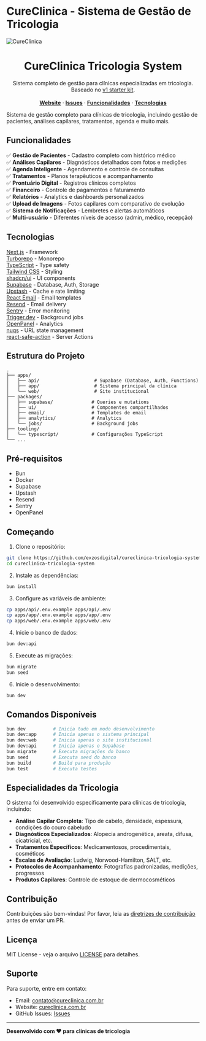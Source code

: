 # CureClinica - Sistema de Gestão de Tricologia

![CureClinica](https://cureclinica.com.br/logo.png)

<p align="center">
	<h1 align="center"><b>CureClinica Tricologia System</b></h1>
<p align="center">
    Sistema completo de gestão para clínicas especializadas em tricologia.
    <br />
    Baseado no <a href="https://github.com/midday-ai/v1">v1 starter kit</a>.
    <br />
    <br />
    <a href="https://cureclinica.com.br"><strong>Website</strong></a> · 
    <a href="https://github.com/exzosdigital/cureclinica-tricologia-system/issues"><strong>Issues</strong></a> · 
    <a href="#funcionalidades"><strong>Funcionalidades</strong></a> ·
    <a href="#tecnologias"><strong>Tecnologias</strong></a>
  </p>
</p>

Sistema de gestão completo para clínicas de tricologia, incluindo gestão de pacientes, análises capilares, tratamentos, agenda e muito mais.

## Funcionalidades

✅ **Gestão de Pacientes** - Cadastro completo com histórico médico  
✅ **Análises Capilares** - Diagnósticos detalhados com fotos e medições  
✅ **Agenda Inteligente** - Agendamento e controle de consultas  
✅ **Tratamentos** - Planos terapêuticos e acompanhamento  
✅ **Prontuário Digital** - Registros clínicos completos  
✅ **Financeiro** - Controle de pagamentos e faturamento  
✅ **Relatórios** - Analytics e dashboards personalizados  
✅ **Upload de Imagens** - Fotos capilares com comparativo de evolução  
✅ **Sistema de Notificações** - Lembretes e alertas automáticos  
✅ **Multi-usuário** - Diferentes níveis de acesso (admin, médico, recepção)  

## Tecnologias

[Next.js](https://nextjs.org/) - Framework  
[Turborepo](https://turbo.build) - Monorepo  
[TypeScript](https://www.typescriptlang.org/) - Type safety  
[Tailwind CSS](https://tailwindcss.com/) - Styling  
[shadcn/ui](https://ui.shadcn.com/) - UI components  
[Supabase](https://supabase.com/) - Database, Auth, Storage  
[Upstash](https://upstash.com/) - Cache e rate limiting  
[React Email](https://react.email/) - Email templates  
[Resend](https://resend.com/) - Email delivery  
[Sentry](https://sentry.io/) - Error monitoring  
[Trigger.dev](https://trigger.dev/) - Background jobs  
[OpenPanel](https://openpanel.dev/) - Analytics  
[nuqs](https://nuqs.47ng.com/) - URL state management  
[react-safe-action](https://next-safe-action.dev) - Server Actions  

## Estrutura do Projeto

```
.
├── apps/
│   ├── api/                    # Supabase (Database, Auth, Functions)
│   ├── app/                    # Sistema principal da clínica
│   └── web/                    # Site institucional
├── packages/
│   ├── supabase/              # Queries e mutations
│   ├── ui/                    # Componentes compartilhados
│   ├── email/                 # Templates de email
│   ├── analytics/             # Analytics
│   └── jobs/                  # Background jobs
├── tooling/
│   └── typescript/            # Configurações TypeScript
└── ...
```

## Pré-requisitos

- Bun
- Docker
- Supabase
- Upstash
- Resend
- Sentry
- OpenPanel

## Começando

1. Clone o repositório:

```bash
git clone https://github.com/exzosdigital/cureclinica-tricologia-system.git
cd cureclinica-tricologia-system
```

2. Instale as dependências:

```bash
bun install
```

3. Configure as variáveis de ambiente:

```bash
cp apps/api/.env.example apps/api/.env
cp apps/app/.env.example apps/app/.env
cp apps/web/.env.example apps/web/.env
```

4. Inicie o banco de dados:

```bash
bun dev:api
```

5. Execute as migrações:

```bash
bun migrate
bun seed
```

6. Inicie o desenvolvimento:

```bash
bun dev
```

## Comandos Disponíveis

```bash
bun dev          # Inicia tudo em modo desenvolvimento
bun dev:app      # Inicia apenas o sistema principal
bun dev:web      # Inicia apenas o site institucional
bun dev:api      # Inicia apenas o Supabase
bun migrate      # Executa migrações do banco
bun seed         # Executa seed do banco
bun build        # Build para produção
bun test         # Executa testes
```

## Especialidades da Tricologia

O sistema foi desenvolvido especificamente para clínicas de tricologia, incluindo:

- **Análise Capilar Completa**: Tipo de cabelo, densidade, espessura, condições do couro cabeludo
- **Diagnósticos Especializados**: Alopecia androgenética, areata, difusa, cicatricial, etc.
- **Tratamentos Específicos**: Medicamentosos, procedimentais, cosméticos
- **Escalas de Avaliação**: Ludwig, Norwood-Hamilton, SALT, etc.
- **Protocolos de Acompanhamento**: Fotografias padronizadas, medições, progressos
- **Produtos Capilares**: Controle de estoque de dermocosméticos

## Contribuição

Contribuições são bem-vindas! Por favor, leia as [diretrizes de contribuição](CONTRIBUTING.md) antes de enviar um PR.

## Licença

MIT License - veja o arquivo [LICENSE](LICENSE) para detalhes.

## Suporte

Para suporte, entre em contato:
- Email: contato@cureclinica.com.br
- Website: [cureclinica.com.br](https://cureclinica.com.br)
- GitHub Issues: [Issues](https://github.com/exzosdigital/cureclinica-tricologia-system/issues)

---

**Desenvolvido com ❤️ para clínicas de tricologia**